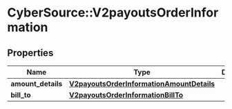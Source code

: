 # CyberSource::V2payoutsOrderInformation

## Properties
Name | Type | Description | Notes
------------ | ------------- | ------------- | -------------
**amount_details** | [**V2payoutsOrderInformationAmountDetails**](V2payoutsOrderInformationAmountDetails.md) |  | [optional] 
**bill_to** | [**V2payoutsOrderInformationBillTo**](V2payoutsOrderInformationBillTo.md) |  | [optional] 


